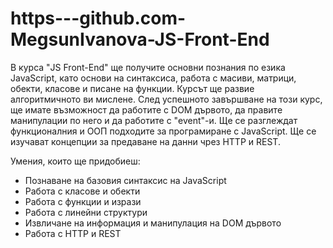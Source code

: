 # https---github.com-MegsunIvanova-JS-Front-End

В курса "JS Front-End" ще получите основни познания по езика JavaScript, като основи на синтаксиса, работа с масиви, матрици, обекти, класове и писане на функции.
Курсът ще развие алгоритмичното ви мислене. 
След успешното завършване на този курс, ще имате възможност да работите с DOM дървото, да правите манипулации по него и да работите с "event"-и. 
Ще се разглеждат функционалния и ООП подходите за програмиране с JavaScript. Ще се изучават концепции за предаване на данни чрез HTTP и REST.

Умения, които ще придобиеш: 
- Познаване на базовия синтаксис на JavaScript
- Работа с класове и обекти
- Работа с функции и изрази
- Работа с линейни структури
- Извличане на информация и манипулация на DOM дървото
- Работа с HTTP и REST
